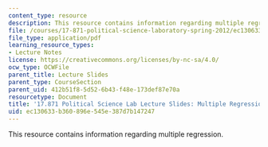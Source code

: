 ```yaml
---
content_type: resource
description: This resource contains information regarding multiple regression.
file: /courses/17-871-political-science-laboratory-spring-2012/ec130633b360896e545e387d7b147247_MIT17_871S12_mulreg_12ver2.pdf
file_type: application/pdf
learning_resource_types:
- Lecture Notes
license: https://creativecommons.org/licenses/by-nc-sa/4.0/
ocw_type: OCWFile
parent_title: Lecture Slides
parent_type: CourseSection
parent_uid: 412b51f8-5d52-6b43-f48e-173def87e70a
resourcetype: Document
title: '17.871 Political Science Lab Lecture Slides: Multiple Regression'
uid: ec130633-b360-896e-545e-387d7b147247
---
```

This resource contains information regarding multiple regression.
